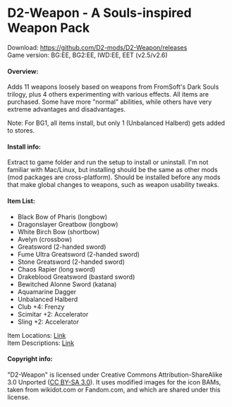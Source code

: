 # D2-Weapon - A Souls-inspired Weapon Pack
Download: https://github.com/D2-mods/D2-Weapon/releases  
Game version: BG:EE, BG2:EE, IWD:EE, EET (v2.5/v2.6)


#### Overview:

Adds 11 weapons loosely based on weapons from FromSoft's Dark Souls trilogy, plus 4 others experimenting with various effects. All items are purchased. Some have more "normal" abilities, while others have very extreme advantages and disadvantages.

Note: For BG1, all items install, but only 1 (Unbalanced Halberd) gets added to stores.


#### Install info:

Extract to game folder and run the setup to install or uninstall. I'm not familiar with Mac/Linux, but installing should be the same as other mods (mod packages are cross-platform). Should be installed before any mods that make global changes to weapons, such as weapon usability tweaks.


#### Item List:

- Black Bow of Pharis (longbow)
- Dragonslayer Greatbow (longbow)
- White Birch Bow (shortbow)
- Avelyn (crossbow)
- Greatsword (2-handed sword)
- Fume Ultra Greatsword (2-handed sword)
- Stone Greatsword (2-handed sword)
- Chaos Rapier (long sword)
- Drakeblood Greatsword (bastard sword)
- Bewitched Alonne Sword (katana)
- Aquamarine Dagger
- Unbalanced Halberd
- Club +4: Frenzy
- Scimitar +2: Accelerator
- Sling +2: Accelerator

Item Locations: [Link](https://raw.githubusercontent.com/D2-mods/D2-Weapon/main/d2-weapon/Item%20locations.txt)  
Item Descriptions: [Link](https://raw.githubusercontent.com/D2-mods/D2-Weapon/main/d2-weapon/Item%20descriptions.txt)


#### Copyright info:

"D2-Weapon" is licensed under Creative Commons Attribution-ShareAlike 3.0 Unported ([CC BY-SA 3.0](https://creativecommons.org/licenses/by-sa/3.0/)). It uses modified images for the icon BAMs, taken from wikidot.com or Fandom.com, and which are shared under this license.
